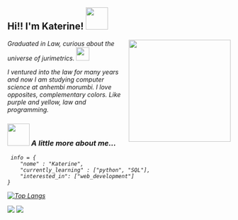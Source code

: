 <h2> Hi!! I'm Katerine! <img src="https://media.giphy.com/media/94ri21p2FjxwX8eIZc/giphy.gif" width="50"></h2>
<img align='right' src="https://media.giphy.com/media/eOgbm1P7Jf3QI1Rqjy/giphy.gif" width="230">
<p><em>Graduated in Law, curious about the universe of jurimetrics.
 </a><img src="https://media.giphy.com/media/AVIBysoYeukjn5gSx3/giphy.gif" width="30">

I ventured into the law for many years and now I am studying computer science at anhembi morumbi. I love opposites, complementary colors. Like purple and yellow, law and programming.

### <img src="https://media.giphy.com/media/VgCDAzcKvsR6OM0uWg/giphy.gif" width="50"> A little more about me...  

```pyhton
 info = {
    "nome" : "Katerine", 
    "currently_learning" : ["python", "SQL"],
    "interested_in": ["web_development"]
}
 ```

[![Top Langs](https://github-readme-stats.vercel.app/api/top-langs/?username=katerine-dev&hide=HTML&theme=radical)](https://github.com/anuraghazra/github-readme-stats)

<div>
<a href = "ka.lwitkoski@gmail.com"><img src="https://img.shields.io/badge/Gmail-D14836?style=for-the-badge&logo=gmail&logoColor=white" target="_blank"></a>
<a href="https://www.linkedin.com/in/katerinewitkoski/" target="_blank"><img src="https://img.shields.io/badge/-LinkedIn-%230077B5?style=for-the-badge&logo=linkedin&logoColor=white" target="_blank"></a>   
</div>
